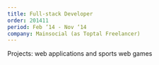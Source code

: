 ```yaml
---
title: Full-stack Developer
order: 201411
period: Feb ‘14 - Nov ‘14
company: Mainsocial (as Toptal Freelancer)
---
```


Projects: web applications and sports web games
